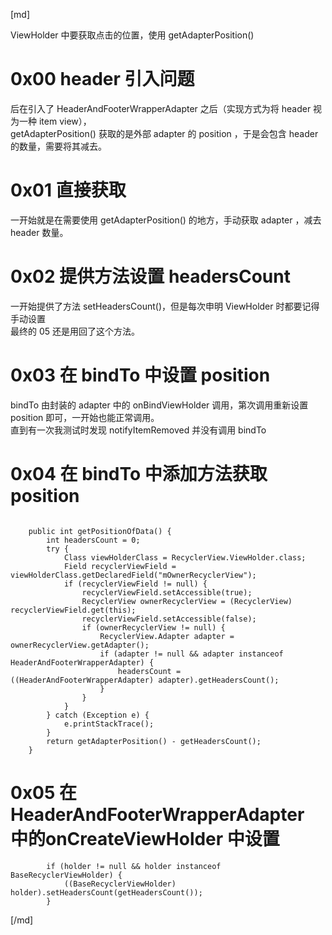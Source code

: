 [md]

ViewHolder 中要获取点击的位置，使用 getAdapterPosition()  

# 0x00 header 引入问题
后在引入了 HeaderAndFooterWrapperAdapter 之后（实现方式为将 header 视为一种 item view），  
getAdapterPosition() 获取的是外部 adapter 的 position ，于是会包含 header 的数量，需要将其减去。

# 0x01 直接获取
一开始就是在需要使用 getAdapterPosition() 的地方，手动获取 adapter ，减去 header 数量。

# 0x02 提供方法设置 headersCount
一开始提供了方法 setHeadersCount()，但是每次申明 ViewHolder 时都要记得手动设置  
最终的 05 还是用回了这个方法。

# 0x03 在 bindTo 中设置 position
bindTo 由封装的 adapter 中的 onBindViewHolder 调用，第次调用重新设置 position 即可，一开始也能正常调用。  
直到有一次我测试时发现 notifyItemRemoved 并没有调用 bindTo

# 0x04 在 bindTo 中添加方法获取 position
```

    public int getPositionOfData() {
        int headersCount = 0;
        try {
            Class viewHolderClass = RecyclerView.ViewHolder.class;
            Field recyclerViewField = viewHolderClass.getDeclaredField("mOwnerRecyclerView");
            if (recyclerViewField != null) {
                recyclerViewField.setAccessible(true);
                RecyclerView ownerRecyclerView = (RecyclerView) recyclerViewField.get(this);
                recyclerViewField.setAccessible(false);
                if (ownerRecyclerView != null) {
                    RecyclerView.Adapter adapter = ownerRecyclerView.getAdapter();
                    if (adapter != null && adapter instanceof HeaderAndFooterWrapperAdapter) {
                        headersCount = ((HeaderAndFooterWrapperAdapter) adapter).getHeadersCount();
                    }
                }
            }
        } catch (Exception e) {
            e.printStackTrace();
        }
        return getAdapterPosition() - getHeadersCount();
    }
```

# 0x05 在 HeaderAndFooterWrapperAdapter 中的onCreateViewHolder 中设置
```
        if (holder != null && holder instanceof BaseRecyclerViewHolder) {
            ((BaseRecyclerViewHolder) holder).setHeadersCount(getHeadersCount());
        }
```


[/md]